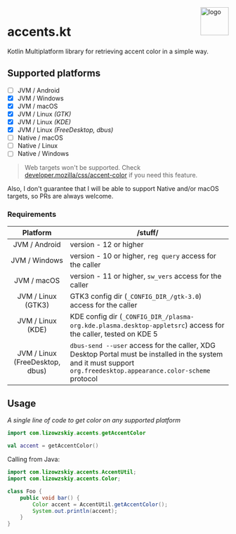 <img src="https://github.com/LennyLizowzskiy/accents-kt/assets/46971551/b55dca62-cafa-45dc-a794-09675755948b" width="64" align="right" alt="logo"/>

# accents.kt
Kotlin Multiplatform library for retrieving accent color in a simple way.

## Supported platforms
- [ ] JVM / Android
- [x] JVM / Windows
- [x] JVM / macOS
- [x] JVM / Linux _(GTK)_
- [x] JVM / Linux _(KDE)_
- [x] JVM / Linux _(FreeDesktop, dbus)_
- [ ] Native / macOS
- [ ] Native / Linux
- [ ] Native / Windows

> Web targets won't be supported. Check [developer.mozilla/css/accent-color](https://developer.mozilla.org/en-US/docs/Web/CSS/accent-color) if you need this feature.

Also, I don't guarantee that I will be able to support Native and/or macOS targets, so PRs are always welcome.

### Requirements
|            Platform             | /stuff/                                                                                                                                                             |
|:-------------------------------:|---------------------------------------------------------------------------------------------------------------------------------------------------------------------|
|          JVM / Android          | version - 12 or higher                                                                                                                                              |
|          JVM / Windows          | version - 10 or higher, `reg query` access for the caller                                                                                                           |
|           JVM / macOS           | version - 11 or higher, `sw_vers` access for the caller                                                                                                             |
|       JVM / Linux (GTK3)        | GTK3 config dir (`_CONFIG_DIR_/gtk-3.0`) access for the caller                                                                                                      |
|        JVM / Linux (KDE)        | KDE config dir (`_CONFIG_DIR_/plasma-org.kde.plasma.desktop-appletsrc`) access for the caller, tested on KDE 5                                                      |
| JVM / Linux (FreeDesktop, dbus) | `dbus-send --user` access for the caller, XDG Desktop Portal must be installed in the system and it must support `org.freedesktop.appearance.color-scheme` protocol |

## Usage
*A single line of code to get color on any supported platform*
```kotlin
import com.lizowzskiy.accents.getAccentColor

val accent = getAccentColor()
```

Calling from Java:
```java
import com.lizowzskiy.accents.AccentUtil;
import com.lizowzskiy.accents.Color;

class Foo {
    public void bar() {
        Color accent = AccentUtil.getAccentColor();
        System.out.println(accent);
    }
}
```